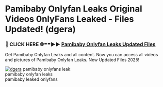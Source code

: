 # Pamibaby Onlyfan Leaks Original Videos 0nlyFans Leaked - Files Updated! (dgera)

<h3>🔴 CLICK HERE 🌐==►► <a href="https://tinyurl.com/2wckxsce" rel="nofollow">Pamibaby Onlyfan Leaks Updated Files</a></h3>

Get Pamibaby Onlyfan Leaks and all content. Now you can access all videos and pictures of Pamibaby Onlyfan Leaks. New Updated Files 2025!

[![dgera](https://i.imgur.com/AFduVYN.gif)](https://tinyurl.com/2wckxsce)
pamibaby onlyfans leak<br>
pamibaby onlyfan leaks<br>
pamibaby leaked onlyfans